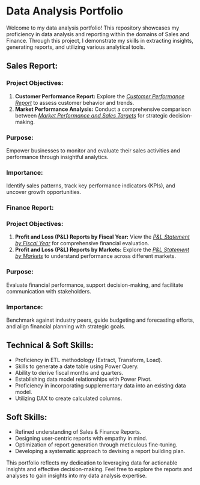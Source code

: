 # Data Analysis Portfolio

Welcome to my data analysis portfolio! This repository showcases my proficiency in data analysis and reporting within the domains of Sales and Finance. Through this project, I demonstrate my skills in extracting insights, generating reports, and utilizing various analytical tools.

## Sales Report:

### Project Objectives:

1. **Customer Performance Report:** Explore the [_Customer Performance Report_](https://github.com/nadeem003/Excel-sales-analysis/blob/main/Customer%20Performance%20Report.pdf
) to assess customer behavior and trends.
2. **Market Performance Analysis:** Conduct a comprehensive comparison between [_Market Performance and Sales Targets_](https://github.com/nadeem003/Excel-sales-analysis/blob/main/Market%20Performance%20vs%20Target%20Report.pdf) for strategic decision-making.

### Purpose:

Empower businesses to monitor and evaluate their sales activities and performance through insightful analytics.

### Importance:

Identify sales patterns, track key performance indicators (KPIs), and uncover growth opportunities.

### Finance Report:

### Project Objectives:

1. **Profit and Loss (P&L) Reports by Fiscal Year:** View the [_P&L Statement by Fiscal Year_](https://github.com/nadeem003/Excel-sales-analysis/blob/main/P%26L%20Statement%20by%20Fiscal%20Year.pdf
) for comprehensive financial evaluation.
2. **Profit and Loss (P&L) Reports by Markets:** Explore the [_P&L Statement by Markets_](https://github.com/nadeem003/Excel-sales-analysis/blob/main/P%26L%20Statement%20by%20Markets.pdf) to understand performance across different markets.

### Purpose:

Evaluate financial performance, support decision-making, and facilitate communication with stakeholders.

### Importance:

Benchmark against industry peers, guide budgeting and forecasting efforts, and align financial planning with strategic goals.

## Technical & Soft Skills:

- Proficiency in ETL methodology (Extract, Transform, Load).
- Skills to generate a date table using Power Query.
- Ability to derive fiscal months and quarters.
- Establishing data model relationships with Power Pivot.
- Proficiency in incorporating supplementary data into an existing data model.
- Utilizing DAX to create calculated columns.

## Soft Skills:

- Refined understanding of Sales & Finance Reports.
- Designing user-centric reports with empathy in mind.
- Optimization of report generation through meticulous fine-tuning.
- Developing a systematic approach to devising a report building plan.

This portfolio reflects my dedication to leveraging data for actionable insights and effective decision-making. Feel free to explore the reports and analyses to gain insights into my data analysis expertise.
